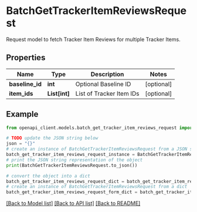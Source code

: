 # BatchGetTrackerItemReviewsRequest

Request model to fetch Tracker Item Reviews for multiple Tracker Items.

## Properties

Name | Type | Description | Notes
------------ | ------------- | ------------- | -------------
**baseline_id** | **int** | Optional Baseline ID | [optional] 
**item_ids** | **List[int]** | List of Tracker Item IDs | [optional] 

## Example

```python
from openapi_client.models.batch_get_tracker_item_reviews_request import BatchGetTrackerItemReviewsRequest

# TODO update the JSON string below
json = "{}"
# create an instance of BatchGetTrackerItemReviewsRequest from a JSON string
batch_get_tracker_item_reviews_request_instance = BatchGetTrackerItemReviewsRequest.from_json(json)
# print the JSON string representation of the object
print(BatchGetTrackerItemReviewsRequest.to_json())

# convert the object into a dict
batch_get_tracker_item_reviews_request_dict = batch_get_tracker_item_reviews_request_instance.to_dict()
# create an instance of BatchGetTrackerItemReviewsRequest from a dict
batch_get_tracker_item_reviews_request_form_dict = batch_get_tracker_item_reviews_request.from_dict(batch_get_tracker_item_reviews_request_dict)
```
[[Back to Model list]](../README.md#documentation-for-models) [[Back to API list]](../README.md#documentation-for-api-endpoints) [[Back to README]](../README.md)


